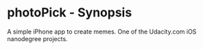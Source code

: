 # photoPick - Synopsis
A simple iPhone app to create memes.
One of the Udacity.com iOS nanodegree projects.